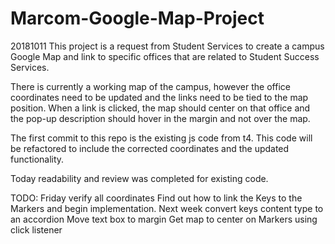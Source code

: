 # Marcom-Google-Map-Project


20181011
This project is a request from Student Services to create a campus Google Map and link to specific offices that are related to Student Success Services.

There is currently a working map of the campus, however the office coordinates need to be updated and the links need to be tied to the map position. When a link is clicked, the map should center on that office and the pop-up description should hover in the margin and not over the map.

The first commit to this repo is the existing js code from t4. This code will be refactored to include the corrected coordinates and the updated functionality.

Today readability and review was completed for existing code.

TODO:
Friday verify all coordinates
Find out how to link the Keys to the Markers and begin implementation.
Next week convert keys content type to an accordion
Move text box to margin
Get map to center on Markers using click listener 
